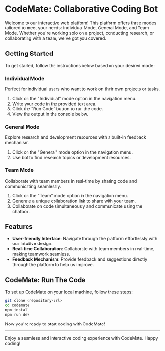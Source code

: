 # CodeMate: Collaborative Coding Bot

Welcome to our interactive web platform! This platform offers three modes tailored to meet your needs: Individual Mode, General Mode, and Team Mode. Whether you're working solo on a project, conducting research, or collaborating with a team, we've got you covered.

## Getting Started

To get started, follow the instructions below based on your desired mode:

### Individual Mode

Perfect for individual users who want to work on their own projects or tasks.

1. Click on the "Individual" mode option in the navigation menu.
2. Write your code in the provided text area.
3. Click the "Run Code" button to run the code.
4. View the output in the console below.

### General Mode

Explore research and development resources with a built-in feedback mechanism.

1. Click on the "General" mode option in the navigation menu.
2. Use bot to find research topics or development resources.

### Team Mode

Collaborate with team members in real-time by sharing code and communicating seamlessly.

1. Click on the "Team" mode option in the navigation menu.
2. Generate a unique collaboration link to share with your team.
3. Collaborate on code simultaneously and communicate using the chatbox.

## Features

- **User-friendly Interface**: Navigate through the platform effortlessly with our intuitive design.
- **Real-time Collaboration**: Collaborate with team members in real-time, making teamwork seamless.
- **Feedback Mechanism**: Provide feedback and suggestions directly through the platform to help us improve.

## CodeMate: Run The Code

To set up CodeMate on your local machine, follow these steps:

```bash
git clone <repository-url>
cd codemate
npm install
npm run dev
```

Now you're ready to start coding with CodeMate!

---

Enjoy a seamless and interactive coding experience with CodeMate. Happy coding!
